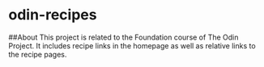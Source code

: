 # odin-recipes

##About
This project is related to the Foundation course of The Odin Project. It includes recipe links in the homepage as well as relative links to the recipe pages.

